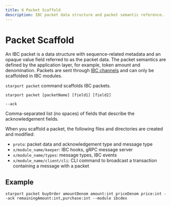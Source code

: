 ```yaml
---
title: 6 Packet Scaffold
description: IBC packet data structure and packet semantic reference.
---
```


# Packet Scaffold

An IBC packet is a data structure with sequence-related metadata and an opaque value field referred to as the packet data. The packet semantics are defined by the application layer, for example, token amount and denomination. Packets are sent through [IBC channels](https://docs.cosmos.network/master/ibc/overview.html) and can only be scaffolded in IBC modules.

`starport packet` command scaffolds IBC packets.

```
starport packet [packetName] [field1] [field2]
```

`--ack`

Comma-separated list (no spaces) of fields that describe the acknowledgement fields.

When you scaffold a packet, the following files and directories are created and modified:

- `proto`: packet data and acknowledgement type and message type
- `x/module_name/keeper`: IBC hooks, gRPC message server
- `x/module_name/types`: message types, IBC events
- `x/module_name/client/cli`: CLI command to broadcast a transaction containing a message with a packet

## Example

```
starport packet buyOrder amountDenom amount:int priceDenom price:int --ack remainingAmount:int,purchase:int --module ibcdex
```

